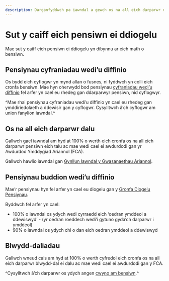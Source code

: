 ```yaml
---
description: Darganfyddwch pa iawndal a gewch os na all eich darparwr dalu eich pensiwn neu flwydd-dal.
---
```

# Sut y caiff eich pensiwn ei ddiogelu

Mae sut y caiff eich pensiwn ei ddiogelu yn dibynnu ar eich math o bensiwn.

## Pensiynau cyfraniadau wedi’u diffinio

Os bydd eich cyflogwr yn mynd allan o fusnes, ni fyddwch yn colli eich cronfa bensiwn. Mae hyn oherwydd bod pensiynau [cyfraniadau wedi’u diffinio](/cy/pension-types) fel arfer yn cael eu rhedeg gan ddarparwyr pensiwn, nid cyflogwyr.

^Mae rhai pensiynau cyfraniadau wedi’u diffinio yn cael eu rhedeg gan ymddiriedolaeth a ddewisir gan y cyflogwr. Cysylltwch â’ch cyflogwr am union fanylion iawndal.^

## Os na all eich darparwr dalu

Gallwch gael iawndal am hyd at 100% o werth eich cronfa os na all eich darparwr pensiwn eich talu ac mae wedi cael ei awdurdodi gan yr Awdurdod Ymddygiad Ariannol (FCA).

Gallwch hawlio iawndal gan [Gynllun Iawndal y Gwasanaethau Ariannol](http://www.fscs.org.uk/).

## Pensiynau buddion wedi’u diffinio

Mae’r pensiynau hyn fel arfer yn cael eu diogelu gan y [Gronfa Diogelu Pensiynau](http://www.pensionprotectionfund.org.uk/).

Byddwch fel arfer yn cael:

- 100% o iawndal os ydych wedi cyrraedd eich ‘oedran ymddeol a ddewiswyd’ - (yr oedran roeddech wedi’i gytuno gyda’ch darparwr i ymddeol)
- 90% o iawndal os ydych chi o dan eich oedran ymddeol a ddewiswyd

## Blwydd-daliadau

Gallwch wneud cais am hyd at 100% o werth cyfredol eich cronfa os na all eich darparwr blwydd-dal ei dalu ac mae wedi cael ei awdurdodi gan y FCA.

^Cysylltwch â’ch darparwr os ydych angen [cwyno am bensiwn](/cy/pension-complaints).^
